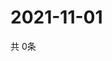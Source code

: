 # 2021-11-01
  共 0条

  <!-- BEGIN -->
  <!-- 最后更新时间Mon Nov 01 2021 19:02:40 GMT+0000 (Coordinated Universal Time) -->
  
  <!-- END -->
  
  